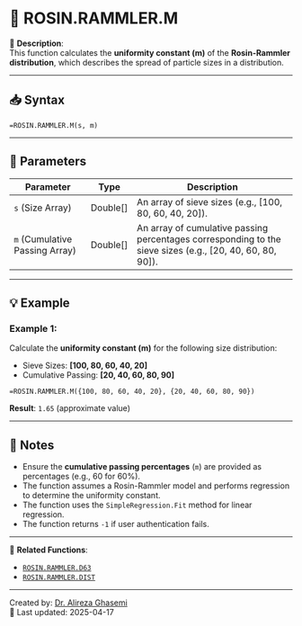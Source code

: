 # 🔁 ROSIN.RAMMLER.M

🔹 **Description**:  
This function calculates the **uniformity constant (m)** of the **Rosin-Rammler distribution**, which describes the spread of particle sizes in a distribution.

---

## 📥 Syntax

```excel
=ROSIN.RAMMLER.M(s, m)
```

---

## 🧾 Parameters

| Parameter              | Type      | Description                                                                 |
|-------------------------|-----------|-----------------------------------------------------------------------------|
| `s` (Size Array)        | Double[]  | An array of sieve sizes (e.g., [100, 80, 60, 40, 20]).                      |
| `m` (Cumulative Passing Array) | Double[] | An array of cumulative passing percentages corresponding to the sieve sizes (e.g., [20, 40, 60, 80, 90]). |

---

## 💡 Example

### Example 1:
Calculate the **uniformity constant (m)** for the following size distribution:  
- Sieve Sizes: **[100, 80, 60, 40, 20]**  
- Cumulative Passing: **[20, 40, 60, 80, 90]**

```excel
=ROSIN.RAMMLER.M({100, 80, 60, 40, 20}, {20, 40, 60, 80, 90})
```

**Result**: `1.65` (approximate value)

---

## 📝 Notes

- Ensure the **cumulative passing percentages** (`m`) are provided as percentages (e.g., 60 for 60%).
- The function assumes a Rosin-Rammler model and performs regression to determine the uniformity constant.
- The function uses the `SimpleRegression.Fit` method for linear regression.
- The function returns `-1` if user authentication fails.

---

📌 **Related Functions**:
- [`ROSIN.RAMMLER.D63`](./RosinRammlerD63.md)
- [`ROSIN.RAMMLER.DIST`](./RosinRammlerDist.md)

---

Created by: [Dr. Alireza Ghasemi](https://github.com/Dr-Alireza-Ghasemi)  
📅 Last updated: 2025-04-17
